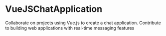 # VueJSChatApplication
Collaborate on projects using Vue.js to create a chat application. Contribute to building web applications with real-time messaging features

